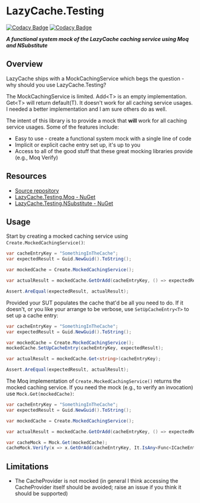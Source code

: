 # LazyCache.Testing

[![Codacy Badge](https://api.codacy.com/project/badge/Grade/0a917d1ef2b04dfea0e8a99b941dd42b)](https://www.codacy.com/manual/rgvlee/LazyCache.Testing?utm_source=github.com&amp;utm_medium=referral&amp;utm_content=rgvlee/LazyCache.Testing&amp;utm_campaign=Badge_Grade) [![Codacy Badge](https://api.codacy.com/project/badge/Coverage/0a917d1ef2b04dfea0e8a99b941dd42b)](https://www.codacy.com/manual/rgvlee/LazyCache.Testing?utm_source=github.com&utm_medium=referral&utm_content=rgvlee/LazyCache.Testing&utm_campaign=Badge_Coverage)

__*A functional system mock of the LazyCache caching service using Moq and NSubstitute*__

## Overview

LazyCache ships with a MockCachingService which begs the question - why should you use LazyCache.Testing?

The MockCachingService is limited. Add\<T\> is an empty implementation. Get\<T\> will return default(T). It doesn't work for all caching service usages. I needed a better implementation and I am sure others do as well.

The intent of this library is to provide a mock that __will__ work for all caching service usages. Some of the features include:

-   Easy to use - create a functional system mock with a single line of code
-   Implicit or explicit cache entry set up, it's up to you
-   Access to all of the good stuff that these great mocking libraries provide (e.g., Moq Verify)

## Resources

-   [Source repository](https://github.com/rgvlee/LazyCache.Testing/)
-   [LazyCache.Testing.Moq - NuGet](https://www.nuget.org/packages/LazyCache.Testing.Moq/)
-   [LazyCache.Testing.NSubstitute - NuGet](https://www.nuget.org/packages/LazyCache.Testing.NSubstitute/)

## Usage

Start by creating a mocked caching service using `Create.MockedCachingService()`:

``` C#
var cacheEntryKey = "SomethingInTheCache";
var expectedResult = Guid.NewGuid().ToString();

var mockedCache = Create.MockedCachingService();

var actualResult = mockedCache.GetOrAdd(cacheEntryKey, () => expectedResult, DateTimeOffset.Now.AddMinutes(30));

Assert.AreEqual(expectedResult, actualResult);
```

Provided your SUT populates the cache that'd be all you need to do. If it doesn't, or you like your arrange to be verbose, use `SetUpCacheEntry<T>` to set up a cache entry:

``` C#
var cacheEntryKey = "SomethingInTheCache";
var expectedResult = Guid.NewGuid().ToString();

var mockedCache = Create.MockedCachingService();
mockedCache.SetUpCacheEntry(cacheEntryKey, expectedResult);

var actualResult = mockedCache.Get<string>(cacheEntryKey);

Assert.AreEqual(expectedResult, actualResult);
```

The Moq implementation of `Create.MockedCachingService()` returns the mocked caching service. If you need the mock (e.g., to verify an invocation) use `Mock.Get(mockedCache)`:

``` C#
var cacheEntryKey = "SomethingInTheCache";
var expectedResult = Guid.NewGuid().ToString();

var mockedCache = Create.MockedCachingService();

var actualResult = mockedCache.GetOrAdd(cacheEntryKey, () => expectedResult, DateTimeOffset.Now.AddMinutes(30));

var cacheMock = Mock.Get(mockedCache);
cacheMock.Verify(x => x.GetOrAdd(cacheEntryKey, It.IsAny<Func<ICacheEntry, string>>()), Times.Once);
```

## Limitations

-   The CacheProvider is not mocked (in general I think accessing the CacheProvider itself should be avoided; raise an issue if you think it should be supported)